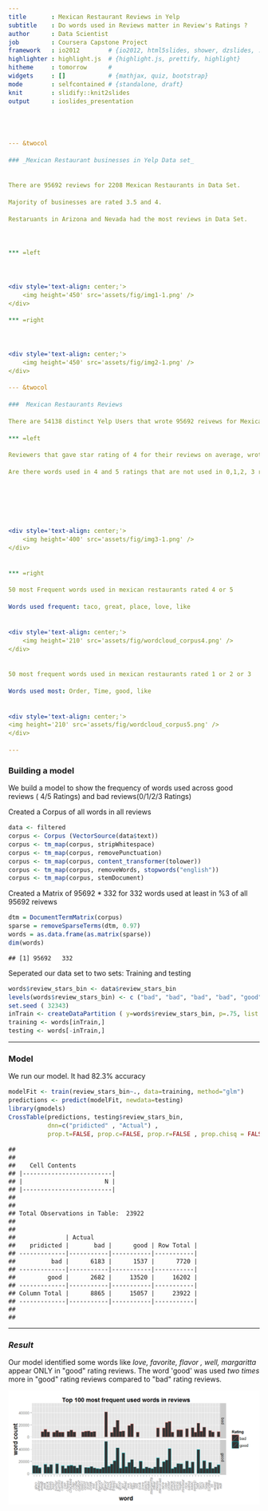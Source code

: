 ```yaml
---
title       : Mexican Restaurant Reviews in Yelp 
subtitle    : Do words used in Reviews matter in Review's Ratings ?
author      : Data Scientist
job         : Coursera Capstone Project 
framework   : io2012        # {io2012, html5slides, shower, dzslides, ...}
highlighter : highlight.js  # {highlight.js, prettify, highlight}
hitheme     : tomorrow      # 
widgets     : []            # {mathjax, quiz, bootstrap}
mode        : selfcontained # {standalone, draft}
knit        : slidify::knit2slides
output      : ioslides_presentation




--- &twocol

### _Mexican Restaurant businesses in Yelp Data set_


There are 95692 reviews for 2208 Mexican Restaurants in Data Set.

Majority of businesses are rated 3.5 and 4.

Restaruants in Arizona and Nevada had the most reviews in Data Set.



*** =left



<div style='text-align: center;'>
    <img height='450' src='assets/fig/img1-1.png' />
</div>

*** =right



<div style='text-align: center;'>
    <img height='450' src='assets/fig/img2-1.png' />
</div>

--- &twocol

###  Mexican Restaurants Reviews

There are 54138 distinct Yelp Users that wrote 95692 reivews for Mexican Restaturants. 

*** =left

Reviewers that gave star rating of 4 for their reviews on average, wrote 80 reviews on average, 33 reviews for 5 star reviewers versus reviewers that gave ratings of 0,1,2 and 3 wrote 23 reviews on average combined. 

Are there words used in 4 and 5 ratings that are not used in 0,1,2, 3 ratings? 






<div style='text-align: center;'>
    <img height='400' src='assets/fig/img3-1.png' />
</div>


*** =right

50 most Frequent words used in mexican restaurants rated 4 or 5

Words used frequent: taco, great, place, love, like


<div style='text-align: center;'>
    <img height='210' src='assets/fig/wordcloud_corpus4.png' />
</div>


50 most frequent words used in mexican restaurants rated 1 or 2 or 3

Words used most: Order, Time, good, like 


<div style='text-align: center;'>
<img height='210' src='assets/fig/wordcloud_corpus5.png' />
</div>

--- 
```


###  Building a model 

We build a model to  show the frequency of words used across good reviews ( 4/5 Ratings) and bad reviews(0/1/2/3 Ratings)


Created a Corpus of all words in all reviews

```r
data <- filtered
corpus <- Corpus (VectorSource(data$text))
corpus <- tm_map(corpus, stripWhitespace)
corpus <- tm_map(corpus, removePunctuation)
corpus <- tm_map(corpus, content_transformer(tolower)) 
corpus <- tm_map(corpus, removeWords, stopwords("english"))
corpus <- tm_map(corpus, stemDocument)
```
Created a Matrix of 95692 * 332 for 332 words used at least in %3 of all 95692  reivews 

```r
dtm = DocumentTermMatrix(corpus)
sparse = removeSparseTerms(dtm, 0.97) 
words = as.data.frame(as.matrix(sparse))
dim(words)
```

```
## [1] 95692   332
```
Seperated our data set to two sets: Training and testing

```r
words$review_stars_bin <- data$review_stars_bin
levels(words$review_stars_bin) <- c ("bad", "bad", "bad", "bad", "good", "good")
set.seed ( 32343)
inTrain <- createDataPartition ( y=words$review_stars_bin, p=.75, list =FALSE)
training <- words[inTrain,]
testing <- words[-inTrain,]
```

---

### Model

We run our model. It had 82.3% accuracy


```r
modelFit <- train(review_stars_bin~., data=training, method="glm")
predictions <- predict(modelFit, newdata=testing)
library(gmodels)
CrossTable(predictions, testing$review_stars_bin, 
           dnn=c("pridicted" , "Actual") , 
           prop.t=FALSE, prop.c=FALSE, prop.r=FALSE , prop.chisq = FALSE)
```

```
## 
##  
##    Cell Contents
## |-------------------------|
## |                       N |
## |-------------------------|
## 
##  
## Total Observations in Table:  23922 
## 
##  
##              | Actual 
##    pridicted |       bad |      good | Row Total | 
## -------------|-----------|-----------|-----------|
##          bad |      6183 |      1537 |      7720 | 
## -------------|-----------|-----------|-----------|
##         good |      2682 |     13520 |     16202 | 
## -------------|-----------|-----------|-----------|
## Column Total |      8865 |     15057 |     23922 | 
## -------------|-----------|-----------|-----------|
## 
## 
```


--- 

### _Result_


Our model identified  some words like _love, favorite, flavor , well, margaritta_ appear ONLY in "good" rating reviews. The word 'good' was used _two times_ more in "good" rating reviews compared to "bad" rating reviews.





<div style='text-align: center;'>
    <img  src='assets/fig/result-1.png' />
</div>

